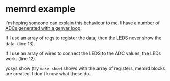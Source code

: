 # memrd example

I'm hoping someone can explain this behaviour to me. 
I have a number of [ADCs generated with a genvar loop](top.v).

If I use an array of regs to register the data, then the LEDS never show the
data. (line 13).

If I use an array of wires to connect the LEDS to the ADC values, the LEDs
work. (line 12).

yosys show (try `make show`) shows with the array of registers, memrd blocks are created. I don't know what these do...
